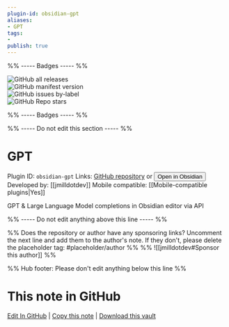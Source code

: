 ```yaml
---
plugin-id: obsidian-gpt
aliases:
- GPT
tags: 
- 
publish: true
---
```


%% ----- Badges ----- %%

![GitHub all releases](https://img.shields.io/github/downloads/jmilldotdev/obsidian-gpt/total?color=573E7A&logo=github&style=for-the-badge)   
![GitHub manifest version](https://img.shields.io/github/manifest-json/v/jmilldotdev/obsidian-gpt?color=573E7A&logo=github&style=for-the-badge)   
![GitHub issues by-label](https://img.shields.io/github/issues/jmilldotdev/obsidian-gpt/help%20wanted?color=573E7A&logo=github&style=for-the-badge)   
![GitHub Repo stars](https://img.shields.io/github/stars/jmilldotdev/obsidian-gpt?color=573E7A&logo=github&style=for-the-badge)

%% ----- Badges ----- %%

%% ----- Do not edit this section ----- %%

# GPT

Plugin ID: `obsidian-gpt`
Links: [GitHub repository](https://github.com/jmilldotdev/obsidian-gpt) or [<button id=HH>Open in Obsidian</button>](obsidian://show-plugin?id=obsidian-gpt)
Developed by: [[jmilldotdev]]
Mobile compatible: [[Mobile-compatible plugins|Yes]]

GPT & Large Language Model completions in Obsidian editor via API

%% ----- Do not edit anything above this line ----- %% 

%% Does the repository or author have any sponsoring links? Uncomment the next line and add them to the author's note. If they don't, please delete the placeholder tag: #placeholder/author %%
%% ![[jmilldotdev#Sponsor this author]] %%

%% Hub footer: Please don't edit anything below this line %%

# This note in GitHub

<span class="git-footer">[Edit In GitHub](https://github.dev/obsidian-community/obsidian-hub/blob/main/02%20-%20Community%20Expansions/02.05%20All%20Community%20Expansions/Plugins/obsidian-gpt.md "git-hub-edit-note") | [Copy this note](https://raw.githubusercontent.com/obsidian-community/obsidian-hub/main/02%20-%20Community%20Expansions/02.05%20All%20Community%20Expansions/Plugins/obsidian-gpt.md "git-hub-copy-note") | [Download this vault](https://github.com/obsidian-community/obsidian-hub/archive/refs/heads/main.zip "git-hub-download-vault") </span>
